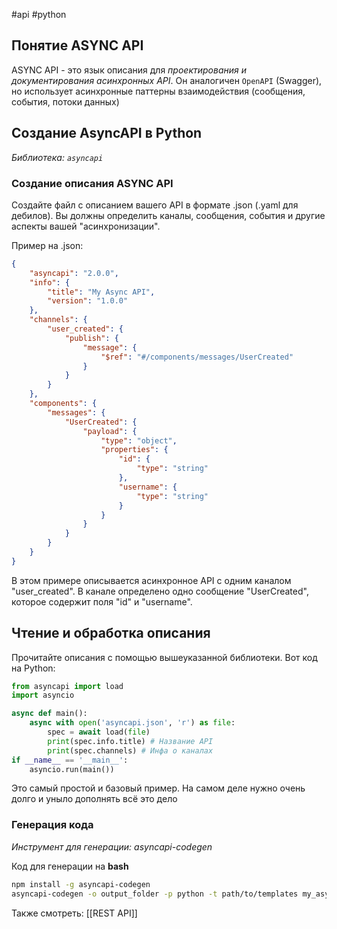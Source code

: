 #api #python
## Понятие ASYNC API

ASYNC API - это язык описания для _проектирования и документирования асинхронных API_.
Он аналогичен `OpenAPI` (Swagger), но использует асинхронные паттерны взаимодействия (сообщения, события, потоки данных)

## Создание AsyncAPI в Python
*Библиотека: `asyncapi`*

### Создание описания ASYNC API
Создайте файл с описанием вашего API в формате .json (.yaml для дебилов). Вы должны определить каналы, сообщения, события и другие аспекты вашей "асинхронизации".

Пример на .json:

```json
{
	"asyncapi": "2.0.0",
	"info": { 
		"title": "My Async API",
		"version": "1.0.0" 
	},
	"channels": {
		"user_created": {
			"publish": {
				"message": {
					"$ref": "#/components/messages/UserCreated"
				}
			}
		}
	},
	"components": {
		"messages": {
			"UserCreated": {
				"payload": {
					"type": "object",
					"properties": {
						"id": {
							"type": "string"
						},
						"username": {
							"type": "string"
						}
					}
				}
			}
		}
	}
}
```

В этом примере описывается асинхронное API с одним каналом "user_created". В канале определено одно сообщение "UserCreated", которое содержит поля "id" и "username".

## Чтение и обработка описания
Прочитайте описания с помощью вышеуказанной библиотеки. Вот код на Python:

```python
from asyncapi import load
import asyncio

async def main():
	async with open('asyncapi.json', 'r') as file:
		spec = await load(file)
		print(spec.info.title) # Название API
		print(spec.channels) # Инфа о каналах
if __name__ == '__main__':
	asyncio.run(main())
```

Это самый простой и базовый пример. На самом деле нужно очень долго и уныло дополнять всё это дело

### Генерация кода
_Инструмент для генерации: asyncapi-codegen_

Код для генерации на **bash**

```bash
npm install -g asyncapi-codegen
asyncapi-codegen -o output_folder -p python -t path/to/templates my_asyncapi.json
```

Также смотреть: [[REST API]] 